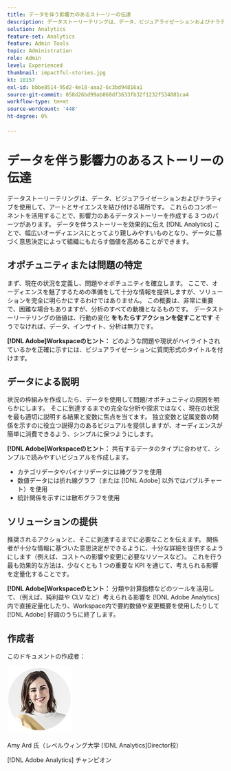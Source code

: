 ```yaml
---
title: データを伴う影響力のあるストーリーの伝達
description: データストーリーテリングは、データ、ビジュアライゼーションおよびナラティブを使用して、アートとサイエンスを結び付ける場所です。  これらのコンポーネントを活用することで、影響力のあるデータストーリーを作成する 3 つのパーツがあります。 データを伴うストーリーを効果的に伝えることで、 [!DNL Analytics]  は、幅広いオーディエンスにとってより親しみやすいものとなり、データに基づく意思決定によって組織にもたらす価値を高めることができます。
solution: Analytics
feature-set: Analytics
feature: Admin Tools
topic: Administration
role: Admin
level: Experienced
thumbnail: impactful-stories.jpg
kt: 10157
exl-id: bbbe8514-95d2-4e18-aaa2-6c3bd94816a1
source-git-commit: 058d26bd99ab060df3633fb32f1232f534881ca4
workflow-type: tm+mt
source-wordcount: '448'
ht-degree: 0%

---
```


# データを伴う影響力のあるストーリーの伝達

データストーリーテリングは、データ、ビジュアライゼーションおよびナラティブを使用して、アートとサイエンスを結び付ける場所です。  これらのコンポーネントを活用することで、影響力のあるデータストーリーを作成する 3 つのパーツがあります。 データを伴うストーリーを効果的に伝え [!DNL Analytics] ことで、幅広いオーディエンスにとってより親しみやすいものとなり、データに基づく意思決定によって組織にもたらす価値を高めることができます。

## オポチュニティまたは問題の特定

まず、現在の状況を定義し、問題やオポチュニティを確立します。 ここで、オーディエンスを魅了するための準備をして十分な情報を提供しますが、ソリューションを完全に明らかにするわけではありません。 この概要は、非常に重要で、困難な場合もありますが、分析のすべての動機となるものです。  データストーリーテリングの価値は、行動の変化 **をもたらすアクションを促すことです** そうでなければ、データ、インサイト、分析は無力です。

**[!DNL Adobe]Workspaceのヒント：** どのような問題や現状がハイライトされているかを正確に示すには、ビジュアライゼーションに質問形式のタイトルを付けます。

## データによる説明

状況の枠組みを作成したら、データを使用して問題/オポチュニティの原因を明らかにします。 そこに到達するまでの完全な分析や探求ではなく、現在の状況を最も適切に説明する結果と変数に焦点を当てます。  独立変数と従属変数の関係を示すのに役立つ説得力のあるビジュアルを提供しますが、オーディエンスが簡単に消費できるよう、シンプルに保つようにします。

**[!DNL Adobe]Workspaceのヒント：**
共有するデータのタイプに合わせて、シンプルで読みやすいビジュアルを作成します。

* カテゴリデータやバイナリデータには棒グラフを使用
* 数値データには折れ線グラフ（または [!DNL Adobe] 以外ではバブルチャート）を使用
* 統計関係を示すには散布グラフを使用

## ソリューションの提供

推奨されるアクションと、そこに到達するまでに必要なことを伝えます。  関係者が十分な情報に基づいた意思決定ができるように、十分な詳細を提供するようにします（例えば、コストへの影響や変更に必要なリソースなど）。 これを行う最も効果的な方法は、少なくとも 1 つの重要な KPI を通じて、考えられる影響を定量化することです。

**[!DNL Adobe]Workspaceのヒント：** 分類や計算指標などのツールを活用して、（例えば、純利益や CLV など）考えられる影響を [!DNL Adobe Analytics] 内で直接定量化したり、Workspace内で要約数値や変更概要を使用したりして [!DNL Adobe] 好調のうちに終了します。

## 作成者

このドキュメントの作成者：

![Amy Ard](assets/amy-ard-headshot-small.png)

Amy Ard 氏（レベルウィング大学 [!DNL Analytics]Director校）

[!DNL Adobe Analytics] チャンピオン
